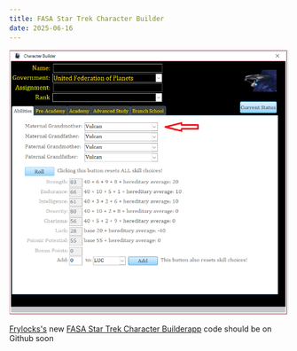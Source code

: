 ```yaml
---
title: FASA Star Trek Character Builder
date: 2025-06-16
---
```

![FASA Star Trek Character Builder](/images/character-gen.webp)

[Frylocks's](https://gsllcblog.com/author/gsllc/) new [FASA Star Trek Character Builderapp](https://gsllcblog.com/2025/06/12/hereigoagainfasastartrekcharacterbuilder/) code should be on Github soon 